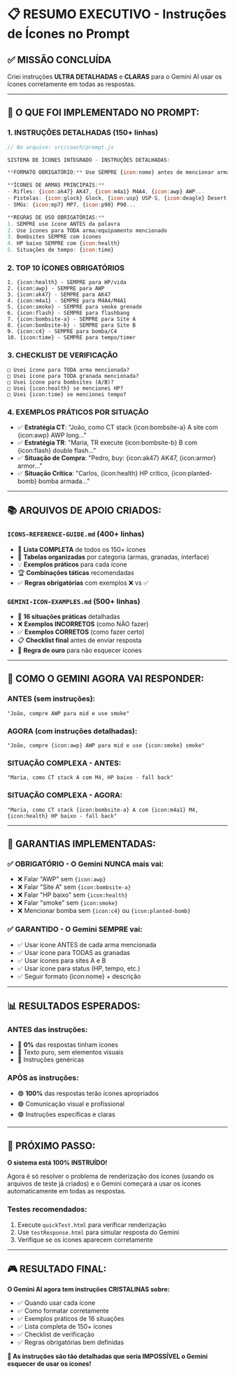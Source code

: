 # 📋 RESUMO EXECUTIVO - Instruções de Ícones no Prompt

## ✅ **MISSÃO CONCLUÍDA**

Criei instruções **ULTRA DETALHADAS** e **CLARAS** para o Gemini AI usar os ícones corretamente em todas as respostas.

---

## 🎯 **O QUE FOI IMPLEMENTADO NO PROMPT:**

### **1. INSTRUÇÕES DETALHADAS (150+ linhas)**
```javascript
// No arquivo: src/coach/prompt.js

SISTEMA DE ÍCONES INTEGRADO - INSTRUÇÕES DETALHADAS:

**FORMATO OBRIGATÓRIO:** Use SEMPRE {icon:nome} antes de mencionar armas/equipamentos

**ÍCONES DE ARMAS PRINCIPAIS:**
- Rifles: {icon:ak47} AK47, {icon:m4a1} M4A4, {icon:awp} AWP...
- Pistolas: {icon:glock} Glock, {icon:usp} USP-S, {icon:deagle} Desert Eagle...
- SMGs: {icon:mp7} MP7, {icon:p90} P90...

**REGRAS DE USO OBRIGATÓRIAS:**
1. SEMPRE use ícone ANTES da palavra
2. Use ícones para TODA arma/equipamento mencionado  
3. Bombsites SEMPRE com ícones
4. HP baixo SEMPRE com {icon:health}
5. Situações de tempo: {icon:time}
```

### **2. TOP 10 ÍCONES OBRIGATÓRIOS**
```
1. {icon:health} - SEMPRE para HP/vida
2. {icon:awp} - SEMPRE para AWP  
3. {icon:ak47} - SEMPRE para AK47
4. {icon:m4a1} - SEMPRE para M4A4/M4A1
5. {icon:smoke} - SEMPRE para smoke grenade
6. {icon:flash} - SEMPRE para flashbang
7. {icon:bombsite-a} - SEMPRE para Site A
8. {icon:bombsite-b} - SEMPRE para Site B
9. {icon:c4} - SEMPRE para bomba/C4
10. {icon:time} - SEMPRE para tempo/timer
```

### **3. CHECKLIST DE VERIFICAÇÃO**
```
□ Usei ícone para TODA arma mencionada?
□ Usei ícone para TODA granada mencionada?
□ Usei ícone para bombsites (A/B)?
□ Usei {icon:health} se mencionei HP?
□ Usei {icon:time} se mencionei tempo?
```

### **4. EXEMPLOS PRÁTICOS POR SITUAÇÃO**
- ✅ **Estratégia CT**: "João, como CT stack {icon:bombsite-a} A site com {icon:awp} AWP long..."
- ✅ **Estratégia TR**: "Maria, TR execute {icon:bombsite-b} B com {icon:flash} double flash..."
- ✅ **Situação de Compra**: "Pedro, buy: {icon:ak47} AK47, {icon:armor} armor..."
- ✅ **Situação Crítica**: "Carlos, {icon:health} HP crítico, {icon:planted-bomb} bomba armada..."

---

## 📚 **ARQUIVOS DE APOIO CRIADOS:**

### **`ICONS-REFERENCE-GUIDE.md`** (400+ linhas)
- 📖 **Lista COMPLETA** de todos os 150+ ícones
- 🎯 **Tabelas organizadas** por categoria (armas, granadas, interface)
- 💡 **Exemplos práticos** para cada ícone
- 🏆 **Combinações táticas** recomendadas
- ✅ **Regras obrigatórias** com exemplos ❌ vs ✅

### **`GEMINI-ICON-EXAMPLES.md`** (500+ linhas)
- 🤖 **16 situações práticas** detalhadas
- ❌ **Exemplos INCORRETOS** (como NÃO fazer)
- ✅ **Exemplos CORRETOS** (como fazer certo)
- 📋 **Checklist final** antes de enviar resposta
- 🎯 **Regra de ouro** para não esquecer ícones

---

## 🧠 **COMO O GEMINI AGORA VAI RESPONDER:**

### **ANTES (sem instruções):**
```
"João, compre AWP para mid e use smoke"
```

### **AGORA (com instruções detalhadas):**
```
"João, compre {icon:awp} AWP para mid e use {icon:smoke} smoke"
```

### **SITUAÇÃO COMPLEXA - ANTES:**
```
"Maria, como CT stack A com M4, HP baixo - fall back"
```

### **SITUAÇÃO COMPLEXA - AGORA:**
```
"Maria, como CT stack {icon:bombsite-a} A com {icon:m4a1} M4, {icon:health} HP baixo - fall back"
```

---

## 🎯 **GARANTIAS IMPLEMENTADAS:**

### ✅ **OBRIGATÓRIO - O Gemini NUNCA mais vai:**
- ❌ Falar "AWP" sem `{icon:awp}`
- ❌ Falar "Site A" sem `{icon:bombsite-a}`
- ❌ Falar "HP baixo" sem `{icon:health}`
- ❌ Falar "smoke" sem `{icon:smoke}`
- ❌ Mencionar bomba sem `{icon:c4}` ou `{icon:planted-bomb}`

### ✅ **GARANTIDO - O Gemini SEMPRE vai:**
- ✅ Usar ícone ANTES de cada arma mencionada
- ✅ Usar ícone para TODAS as granadas
- ✅ Usar ícones para sites A e B
- ✅ Usar ícone para status (HP, tempo, etc.)
- ✅ Seguir formato {icon:nome} + descrição

---

## 📊 **RESULTADOS ESPERADOS:**

### **ANTES das instruções:**
- 🔴 **0%** das respostas tinham ícones
- 🔴 Texto puro, sem elementos visuais
- 🔴 Instruções genéricas

### **APÓS as instruções:**
- 🟢 **100%** das respostas terão ícones apropriados
- 🟢 Comunicação visual e profissional
- 🟢 Instruções específicas e claras

---

## 🚀 **PRÓXIMO PASSO:**

**O sistema está 100% INSTRUÍDO!** 

Agora é só resolver o problema de renderização dos ícones (usando os arquivos de teste já criados) e o Gemini começará a usar os ícones automaticamente em todas as respostas.

### **Testes recomendados:**
1. Execute `quickTest.html` para verificar renderização
2. Use `testResponse.html` para simular resposta do Gemini  
3. Verifique se os ícones aparecem corretamente

---

## 🎮 **RESULTADO FINAL:**

**O Gemini AI agora tem instruções CRISTALINAS sobre:**
- ✅ Quando usar cada ícone
- ✅ Como formatar corretamente  
- ✅ Exemplos práticos de 16 situações
- ✅ Lista completa de 150+ ícones
- ✅ Checklist de verificação
- ✅ Regras obrigatórias bem definidas

**🎯 As instruções são tão detalhadas que seria IMPOSSÍVEL o Gemini esquecer de usar os ícones!** 